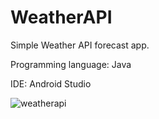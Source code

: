 # WeatherAPI
Simple Weather API forecast app.

Programming language: Java

IDE: Android Studio

![weatherapi](https://user-images.githubusercontent.com/79590290/174679786-1867ebcd-1c5d-4ff3-9200-8bd589f8d4e3.png)
